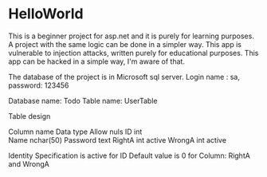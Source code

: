 # HelloWorld
This is a beginner project for asp.net and it is purely for learning purposes.
A project with the same logic can be done in a simpler way.
This app is vulnerable to injection attacks, written purely for educational purposes.
This app can be hacked in a simple way, I'm aware of that.

The database of the project is in Microsoft sql server.
Login name : sa, 
password: 123456

Database name: Todo
Table name: UserTable

Table design

Column name      Data type       Allow nuls
ID               int             
Name             nchar(50)
Password         text
RightA           int             active
WrongA           int             active

Identity Specification is active for ID
Default value is 0 for Column: RightA and WrongA
